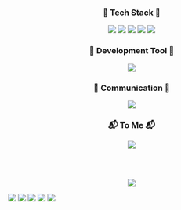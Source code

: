 <div align="center">
  <h3 align="center">🌳 Tech Stack 🌳</h3>
  <p align="center">
    <img src="https://img.shields.io/badge/HTML5-E34F26?logo=HTML5&logoColor=white&style=flat" /> 
    <img src="https://img.shields.io/badge/CSS3-1572B6?logo=CSS3&logoColor=white&style=flat" />
    <img src="https://img.shields.io/badge/JavaScript-F7DF1E?logo=JavaScript&logoColor=white&style=flat">
    <img src="https://img.shields.io/badge/Salesforce-00A1E0?logo=Salesforce&logoColor=white&style=flat">
    <img src="https://img.shields.io/badge/Node.js-339933?logo=Node.js&logoColor=white&style=flat" />
  </p>
  
  <h3 align="center">🔨 Development Tool 🔨</h3>
  <p align="center">
    <img src="https://img.shields.io/badge/Visual Studio Code-007ACC?logo=Visual Studio Code&logoColor=white&style=flat" /> 
  </p>
  
  <h3 align="center">💬 Communication 💬</h3>
  <p align="center">
    <img src="https://img.shields.io/badge/Microsoft Teams-6264A7?logo=Microsoft Teams&logoColor=white&style=flat" /> 
  </p>
  
  <h3 align="center">📬 To Me 📬</h3>
  <p align="center">
    <a href="https://blog.naver.com/mike1353"><img src="https://img.shields.io/badge/Naver Blog-03C75A?style=flat-square&logo=Naver&logoColor=white&style=flat&link=https://blog.naver.com/mike1353/"/></a>
  </p>
  
  <br/>
  <br/>
  
  <p align="center">
    <a href="https://hits.seeyoufarm.com"><img src="https://hits.seeyoufarm.com/api/count/incr/badge.svg?url=https%3A%2F%2Fgithub.com%2FChoiHongSik94&count_bg=%23FFC0CB&title_bg=%23E9A1AD&icon=&icon_color=%23E7E7E7&title=hits&edge_flat=false"/></a>
  </p>
</div>

<img src="https://img.shields.io/badge/Salesforce-000000?logo=Salesforce&logoColor=0d9dda&style=plastic">
<img src="https://img.shields.io/badge/Salesforce-00A1E0?logo=Salesforce&logoColor=white&style=flat">
<img src="https://img.shields.io/badge/Salesforce-000000?logo=Salesforce&logoColor=0d9dda&style=flat-square">
<img src="https://img.shields.io/badge/Salesforce-000000?logo=Salesforce&logoColor=0d9dda&style=for-the-badge">
<img src="https://img.shields.io/badge/Salesforce-000000?logo=Salesforce&logoColor=0d9dda&style=social">
